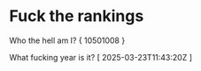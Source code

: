 # Fuck the rankings

Who the hell am I?
{ 10501008 }

What fucking year is it?
[ 2025-03-23T11:43:20Z ]
